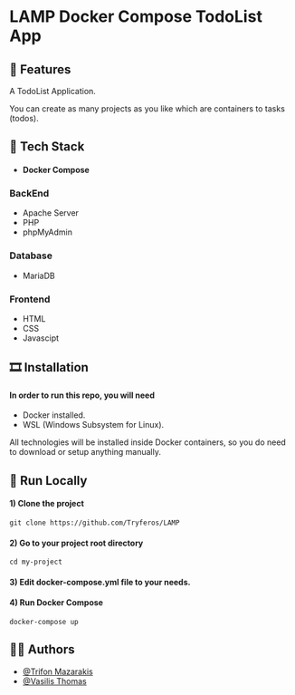 
# LAMP Docker Compose TodoList App

## 🎯 Features

A TodoList Application.

You can create as many projects as you like which are containers to tasks (todos).





## 🔎 Tech Stack

- #### Docker Compose

### BackEnd
- Apache Server
- PHP
- phpMyAdmin
### Database
- MariaDB
### Frontend
- HTML
- CSS
- Javascipt



## 🎞 Installation
#### In order to run this repo, you will need

- Docker installed.
- WSL (Windows Subsystem for Linux).

All technologies will be installed inside Docker containers, 
so you do need to download or setup anything manually.
## 🎨 Run Locally

#### 1) Clone the project

`git clone https://github.com/Tryferos/LAMP`

#### 2) Go to your project root directory

`cd my-project`

#### 3) Edit docker-compose.yml file to your needs.

#### 4) Run Docker Compose

`docker-compose up`



## 👨‍💻 Authors

- [@Trifon Mazarakis](https://www.github.com/Tryferos)
- [@Vasilis Thomas](https://github.com/Vasilis-Thomas)
